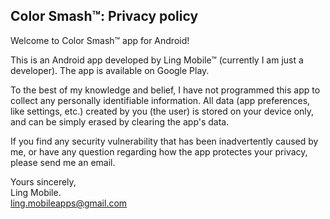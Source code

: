 ## Color Smash™: Privacy policy

Welcome to Color Smash™ app for Android!

This is an Android app developed by Ling Mobile™ (currently I am just a developer). The app is available on Google Play.

To the best of my knowledge and belief, I have not programmed this app to collect any personally identifiable information. All data (app preferences, like settings, etc.) created by you (the user) is stored on your device only, and can be simply erased by clearing the app's data.

If you find any security vulnerability that has been inadvertently caused by me, or have any question regarding how the app protectes your privacy, please send me an email.

Yours sincerely,  
Ling Mobile.  
ling.mobileapps@gmail.com

